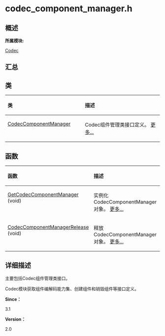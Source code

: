 # codec\_component\_manager.h<a name="ZH-CN_TOPIC_0000001291040532"></a>

## **概述**<a name="section1530983817083931"></a>

**所属模块:**

[Codec](_codec.md)

## **汇总**<a name="section311953167083931"></a>

## 类<a name="nested-classes"></a>

<a name="table1135426357083931"></a>
<table><thead align="left"><tr id="row752372848083931"><th class="cellrowborder" valign="top" width="50%" id="mcps1.1.3.1.1"><p id="p1598845577083931"><a name="p1598845577083931"></a><a name="p1598845577083931"></a>类</p>
</th>
<th class="cellrowborder" valign="top" width="50%" id="mcps1.1.3.1.2"><p id="p1365508742083931"><a name="p1365508742083931"></a><a name="p1365508742083931"></a>描述</p>
</th>
</tr>
</thead>
<tbody><tr id="row683320130083931"><td class="cellrowborder" valign="top" width="50%" headers="mcps1.1.3.1.1 "><p id="p855711213083931"><a name="p855711213083931"></a><a name="p855711213083931"></a><a href="_codec_component_manager.md">CodecComponentManager</a></p>
</td>
<td class="cellrowborder" valign="top" width="50%" headers="mcps1.1.3.1.2 "><p id="p516916449083931"><a name="p516916449083931"></a><a name="p516916449083931"></a>Codec组件管理类接口定义。 <a href="_codec_component_manager.md">更多...</a></p>
</td>
</tr>
</tbody>
</table>

## 函数<a name="func-members"></a>

<a name="table1507698564083931"></a>
<table><thead align="left"><tr id="row1874061334083931"><th class="cellrowborder" valign="top" width="50%" id="mcps1.1.3.1.1"><p id="p1608774791083931"><a name="p1608774791083931"></a><a name="p1608774791083931"></a>函数</p>
</th>
<th class="cellrowborder" valign="top" width="50%" id="mcps1.1.3.1.2"><p id="p2059943090083931"><a name="p2059943090083931"></a><a name="p2059943090083931"></a>描述</p>
</th>
</tr>
</thead>
<tbody><tr id="row1469766529083931"><td class="cellrowborder" valign="top" width="50%" headers="mcps1.1.3.1.1 "><p id="p734130149083931"><a name="p734130149083931"></a><a name="p734130149083931"></a><a href="_codec.md#gac86440d84cd3134ed65e9bb8eb78a168">GetCodecComponentManager</a> (void)</p>
</td>
<td class="cellrowborder" valign="top" width="50%" headers="mcps1.1.3.1.2 "><p id="p1343679041083931"><a name="p1343679041083931"></a><a name="p1343679041083931"></a>实例化CodecComponentManager对象。 <a href="_codec.md#gac86440d84cd3134ed65e9bb8eb78a168">更多...</a></p>
</td>
</tr>
<tr id="row95094093083931"><td class="cellrowborder" valign="top" width="50%" headers="mcps1.1.3.1.1 "><p id="p96693151083931"><a name="p96693151083931"></a><a name="p96693151083931"></a><a href="_codec.md#ga1a60edd571c2535606cd7ae2cca39fc6">CodecComponentManagerRelease</a> (void)</p>
</td>
<td class="cellrowborder" valign="top" width="50%" headers="mcps1.1.3.1.2 "><p id="p78730172083931"><a name="p78730172083931"></a><a name="p78730172083931"></a>释放CodecComponentManager对象。 <a href="_codec.md#ga1a60edd571c2535606cd7ae2cca39fc6">更多...</a></p>
</td>
</tr>
</tbody>
</table>

## **详细描述**<a name="section2068567224083931"></a>

主要包括Codec组件管理类接口。

Codec模块获取组件编解码能力集、创建组件和销毁组件等接口定义。

**Since：**

3.1

**Version：**

2.0

